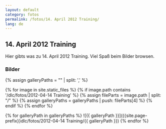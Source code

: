 ```yaml
---
layout: default
category: fotos
permalink: /fotos/14. April 2012 Training/
lang: de
---
```


## 14. April 2012 Training

Hier gibts was zu 14. April 2012 Training. Viel Spaß beim Bilder browsen.

### Bilder
{% assign galleryPaths = "" | split: ',' %}

{% for image in site.static_files %}
{% if image.path contains '/dlc/fotos/2012-04-14 Training' %}
        {% assign fileParts = image.path | split: "/" %}
        {% assign galleryPaths = galleryPaths | push: fileParts[4] %}
{% endif %}
{% endfor %}

{% for galleryPath in galleryPaths %}
![{{ galleryPath }}]({{site.page-prefix}}dlc/fotos/2012-04-14 Training/{{ galleryPath }})
{% endfor %}
